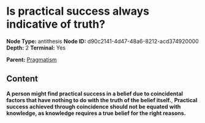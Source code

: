 # Is practical success always indicative of truth?

**Node Type:** antithesis
**Node ID:** d90c2141-4d47-48a6-8212-acd374920000
**Depth:** 2
**Terminal:** Yes

**Parent:** [Pragmatism](pragmatism.md)

## Content

**A person might find practical success in a belief due to coincidental factors that have nothing to do with the truth of the belief itself.**, **Practical success achieved through coincidence should not be equated with knowledge, as knowledge requires a true belief for the right reasons.**

